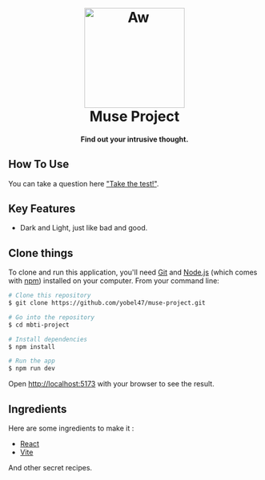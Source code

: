 
<h1 align="center">
  <br>
  <a href="http://muse.kurobell.web.id"><img src="https://raw.githubusercontent.com/yobel47/muse-project/main/public/Muse.png" alt="Aw" width="200"></a>
  <br>
  Muse Project
  <br>
</h1>

<h4 align="center">Find out your intrusive thought.</h4>


## How To Use

You can take a question here ["Take the test!"](https://muse.kurobell.web.id).

## Key Features

* Dark and Light, just like bad and good.

## Clone things

To clone and run this application, you'll need [Git](https://git-scm.com) and [Node.js](https://nodejs.org/en/download/) (which comes with [npm](http://npmjs.com)) installed on your computer. From your command line:

```bash
# Clone this repository
$ git clone https://github.com/yobel47/muse-project.git

# Go into the repository
$ cd mbti-project

# Install dependencies
$ npm install

# Run the app
$ npm run dev
```

Open [http://localhost:5173](http://localhost:5173) with your browser to see the result.

## Ingredients

Here are some ingredients to make it :

- [React](https://react.dev/)
- [Vite](https://vite.dev/)

And other secret recipes.

